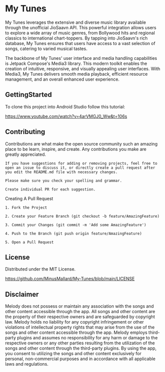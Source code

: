 
# My Tunes

My Tunes leverages the extensive and diverse music library available through the unofficial JioSaavn API. This powerful integration allows users to explore a wide array of music genres, from Bollywood hits and regional classics to international chart-toppers. By tapping into JioSaavn's rich database, My Tunes ensures that users have access to a vast selection of songs, catering to varied musical tastes.

The backbone of My Tunes' user interface and media handling capabilities is Jetpack Compose's Media3 library. This modern toolkit enables the creation of intuitive, responsive, and visually appealing user interfaces. With Media3, My Tunes delivers smooth media playback, efficient resource management, and an overall enhanced user experience.

## GettingStarted

To clone this project into Android Studio follow this tutorial:

https://www.youtube.com/watch?v=4arVMGJ0_Ww&t=106s
## Contributing

Contributions are what make the open source community such an amazing place to be learn, inspire, and create. Any contributions you make are greatly appreciated.

    If you have suggestions for adding or removing projects, feel free to open an issue to discuss it, or directly create a pull request after you edit the README.md file with necessary changes.

    Please make sure you check your spelling and grammar.

    Create individual PR for each suggestion.
Creating A Pull Request

    1. Fork the Project

    2. Create your Feature Branch (git checkout -b feature/AmazingFeature)

    3. Commit your Changes (git commit -m 'Add some AmazingFeature')

    4. Push to the Branch (git push origin feature/AmazingFeature)

    5. Open a Pull Request

## License

Distributed under the MIT License.

https://github.com/MinusMallard/My-Tunes/blob/main/LICENSE

## Disclaimer

Melody does not possess or maintain any association with the songs and other content accessible through the app.
All songs and other content are the property of their respective owners and are safeguarded by copyright law.
Melody holds no liability for any copyright infringement or other violations of intellectual property rights
that may arise from the use of the songs and other content accessible through the app.
Melody employs third-party plugins and assumes no responsibility for any harm or damage to the respective owners or
any other parties resulting from the utilization of the songs and other content through the third-party plugins.
By using the app, you consent to utilizing the songs and other content exclusively for personal,
non-commercial purposes and in accordance with all applicable laws and regulations.

